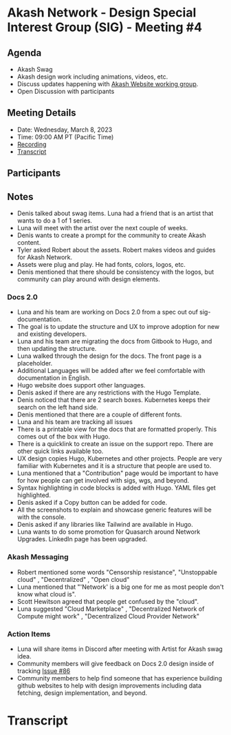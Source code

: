 
# Akash Network - Design Special Interest Group (SIG) - Meeting #4

## Agenda

- Akash Swag
- Akash design work including animations, videos, etc. 
- Discuss updates happening with [Akash Website working group](https://github.com/akash-network/community/tree/main/wg-akash-website).
- Open Discussion with participants


## Meeting Details

- Date: Wednesday, March 8, 2023
- Time: 09:00 AM PT (Pacific Time)
- [Recording](https://apru4o53g355qdxpxifh2ejjvopsqlmf5c7zlmnygpqq33vekvya.arweave.net/A-NOO7s2-9gO77oKfREpq58oLYXov5WxuDPhDe6kVXA)
- [Transcript](#transcript)

## Participants



## Notes

- Denis talked about swag items. Luna had a friend that is an artist that wants to do a 1 of 1 series. 
- Luna will meet with the artist over the next couple of weeks. 
- Denis wants to create a prompt for the community to create Akash content. 
- Tyler asked Robert about the assets. Robert makes videos and guides for Akash Network. 
- Assets were plug and play. He had fonts, colors, logos, etc. 
- Denis mentioned that there should be consistency with the logos, but community can play around with design elements.


### Docs 2.0

- Luna and his team are working on Docs 2.0 from a spec out ouf sig-documentation. 
- The goal is to update the structure and UX to improve adoption for new and existing developers. 
- Luna and his team are migrating the docs from Gitbook to Hugo, and then updating the structure. 
- Luna walked through the design for the docs. The front page is a placeholder.
- Additional Languages will be added after we feel comfortable with documentation in English.
- Hugo website does support other languages. 
- Denis asked if there are any restrictions with the Hugo Template. 
- Denis noticed that there are 2 search boxes. Kubernetes keeps their search on the left hand side.
- Denis mentioned that there are a couple of different fonts. 
- Luna and his team are tracking all issues 
- There is a printable view for the docs that are formatted properly. This comes out of the box with Hugo. 
- There is a quicklink to create an issue on the support repo. There are other quick links available too. 
- UX design copies Hugo, Kubernetes and other projects. People are very familiar with Kubernetes and it is a structure that people are used to.
- Luna mentioned that a "Contribution" page would be important to have for how people can get involved with sigs, wgs, and beyond.
- Syntax highlighting in code blocks is added with Hugo. YAML files get highlighted.
- Denis asked if a Copy button can be added for code. 
- All the screenshots to explain and showcase generic features will be with the console.
- Denis asked if any libraries like Tailwind are available in Hugo.
- Luna wants to do some promotion for Quasarch around Network Upgrades. LinkedIn page has been upgraded.
### Akash Messaging

- Robert mentioned some words "Censorship resistance", "Unstoppable cloud" , "Decentralized" , "Open cloud"
- Luna mentioned that "'Network' is a big one for me as most people don't know what cloud is".
- Scott Hewitson agreed that people get confused by the "cloud".
- Luna suggested "Cloud Marketplace" , "Decentralized Network of Compute might work" , "Decentralized Cloud Provider Network"

### Action Items

- Luna will share items in Discord after meeting with Artist for Akash swag idea. 
- Community members will give feedback on Docs 2.0 design inside of tracking [Issue #86](https://github.com/akash-network/support/issues/86)
- Community members to help find someone that has experience building github websites to help with design improvements including data fetching, design implementation, and beyond.


# **Transcript**
